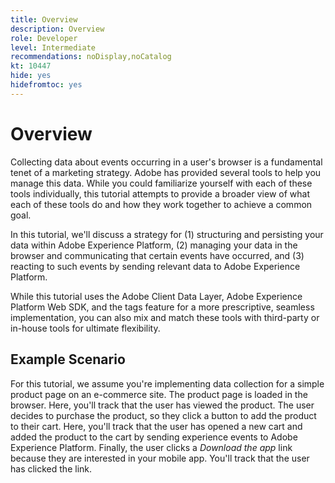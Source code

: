 ```yaml
---
title: Overview
description: Overview
role: Developer
level: Intermediate
recommendations: noDisplay,noCatalog
kt: 10447
hide: yes
hidefromtoc: yes
---
```

# Overview

Collecting data about events occurring in a user's browser is a fundamental tenet of a marketing strategy. Adobe has provided several tools to help you manage this data. While you could familiarize yourself with each of these tools individually, this tutorial attempts to provide a broader view of what each of these tools do and how they work together to achieve a common goal.

In this tutorial, we'll discuss a strategy for (1) structuring and persisting your data within Adobe Experience Platform, (2) managing your data in the browser and communicating that certain events have occurred, and (3) reacting to such events by sending relevant data to Adobe Experience Platform.

While this tutorial uses the Adobe Client Data Layer, Adobe Experience Platform Web SDK, and the tags feature for a more prescriptive, seamless implementation, you can also mix and match these tools with third-party or in-house tools for ultimate flexibility.

## Example Scenario

For this tutorial, we assume you're implementing data collection for a simple product page on an e-commerce site. The product page is loaded in the browser. Here, you'll track that the user has viewed the product. The user decides to purchase the product, so they click a button to add the product to their cart. Here, you'll track that the user has opened a new cart and added the product to the cart by sending experience events to Adobe Experience Platform. Finally, the user clicks a _Download the app_ link because they are interested in your mobile app. You'll track that the user has clicked the link. 
